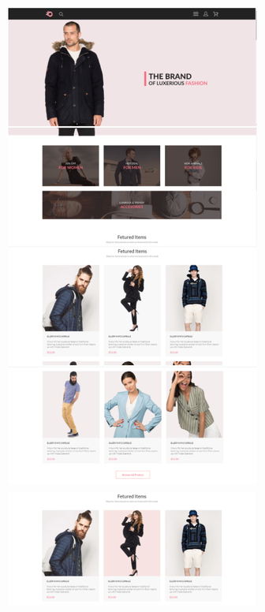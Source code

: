 ![](img/scrin_001.png)
![](img/scrin_002.png)
![](img/scrin_003.png)
![](img/scrin_004.png)

![](img/scrin_005.png)